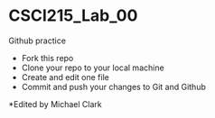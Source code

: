 # CSCI215_Lab_00
Github practice
* Fork this repo
* Clone your repo to your local machine
* Create and edit one file
* Commit and push your changes to Git and Github

*Edited by Michael Clark